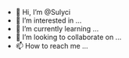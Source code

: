 - 👋 Hi, I’m @Sulyci
- 👀 I’m interested in ...
- 🌱 I’m currently learning ...
- 💞️ I’m looking to collaborate on ...
- 📫 How to reach me ...

<!---
Sulyci/Sulyci is a ✨ special ✨ repository because its `README.md` (this file) appears on your GitHub profile.
You can click the Preview link to take a look at your changes.
--->
